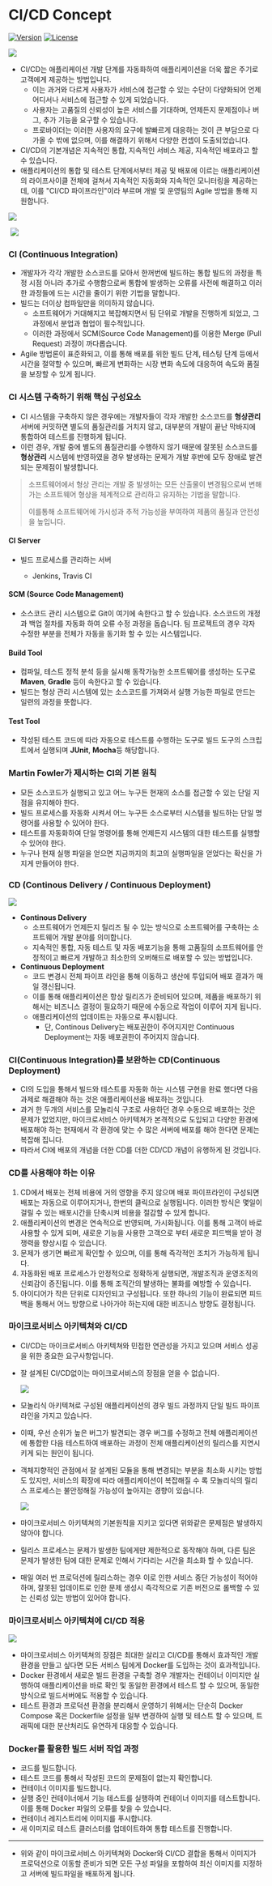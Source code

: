 # CI/CD Concept 

[![Version](https://img.shields.io/badge/version-2019.1.2-red.svg)](./CHANGELOG)  [![License](https://img.shields.io/github/license/mashape/apistatus.svg)](./LICENSE)



![](https://cdn-images-1.medium.com/max/1600/1*TNJ7Rpr5G1OJHtKH-IBEFw.png)

* CI/CD는 애플리케이션 개발 단계를 자동화하여 애플리케이션을 더욱 짧은 주기로 고객에게 제공하는 방법입니다. 
  * 이는 과거와 다르게 사용자가 서비스에 접근할 수 있는 수단이 다양화되어 언제 어디서나 서비스에 접근할 수 있게 되었습니다. 
  * 사용자는 고품질의 신뢰성이 높은 서비스를 기대하며, 언제든지 문제점이나 버그, 추가 기능을 요구할 수 있습니다. 
  * 프로바이더는 이러한 사용자의 요구에 발빠르게 대응하는 것이 큰 부담으로 다가올 수 밖에 없으며, 이를 해결하기 위해서 다양한 컨셉이 도출되었습니다. 
* CI/CD의 기본개념은 지속적인 통합, 지속적인 서비스 제공, 지속적인 배포라고 할 수 있습니다. 
* 애플리케이션의 통합 및 테스트 단계에서부터 제공 및 배포에 이르는 애플리케이션의 라이프사이클 전체에 걸쳐서 지속적인 자동화와 지속적인 모니터링을 제공하는데, 이를 "CI/CD 파이프라인"이라 부르며 개발 및 운영팀의 Agile 방법을 통해 지원합니다. 



![](https://about.gitlab.com/images/ci/ci-cd-test-deploy-illustration_2x.png)

​		![](https://t1.daumcdn.net/cfile/tistory/996A3A335A7C3A342A) 



### CI (Continuous Integration) 

* 개발자가 각각 개발한 소스코드를 모아서 한꺼번에 빌드하는 통합 빌드의 과정을 특정 시점 아니라 추가로 수행함으로써 통합에 발생하는 오류를 사전에 해결하고 이러한 과정들에 드는 시간을 줄이기 위한 기법을 말합니다. 
* 빌드는 더이상 컴파일만을 의미하지 않습니다. 
  * 소프트웨어가 거대해지고 복잡해지면서 팀 단위로 개발을 진행하게 되었고, 그 과정에서 분업과 협업이 필수적입니다. 
  * 이러한 과정에서 SCM(Source Code Management)를 이용한 Merge (Pull Request) 과정이 까다롭습니다. 
* Agile 방법론이 표준화되고, 이를 통해 배포를 위한 빌드 단계, 테스팅 단계 등에서 시간을 절약할 수 있으며, 빠르게 변화하는 시장 변화 속도에 대응하여 속도와 품질을 보장할 수 있게 됩니다. 



### CI 시스템 구축하기 위해 핵심 구성요소 

* CI 시스템을 구축하지 않은 경우에는 개발자들이 각자 개발한 소스코드를 **형상관리** 서버에 커밋하면 별도의 품질관리를 거치지 않고, 대부분의 개발이 끝난 막바지에 통합하여 테스트를 진행하게 됩니다. 
* 이런 경우, 개발 중에 별도의 품질관리를 수행하지 않기 때문에 잘못된 소스코드를 **형상관리** 시스템에 반영하였을 경우 발생하는 문제가 개발 후반에 모두 장애로 발견되는 문제점이 발생합니다. 

> 소프트웨어에서 형상 관리는 개발 중 발생하는 모든 산출물이 변경됨으로써 변해가는 소프트웨어 형상을 체계적으로 관리하고 유지하는 기법을 말합니다. 
>
> 이를통해 소프트웨어에 가시성과 추적 가능성을 부여하여 제품의 품질과 안전성을 높입니다. 

#### CI Server 

* 빌드 프로세스를 관리하는 서버 

  * Jenkins, Travis CI


#### SCM (Source Code Management)

* 소스코드 관리 시스템으로 Git이 여기에 속한다고 할 수 있습니다. 소스코드의 개정과 백업 절차를 자동화 하여 오류 수정 과정을 돕습니다. 팀 프로젝트의 경우 각자 수정한 부분을 전체가 자동을 동기화 할 수 있는 시스템입니다. 

#### Build Tool

* 컴파일, 테스트 정적 분석 등을 실시해 동작가능한 소프트웨어를 생성하는 도구로 **Maven**, **Gradle** 등이 속한다고 할 수 있습니다. 
* 빌드는 형상 관리 시스템에 있는 소스코드를 가져와서 실행 가능한 파일로 만드는 일련의 과정을 뜻합니다. 

#### Test Tool 

* 작성된 테스트 코드에 따라 자동으로 테스트를 수행하는 도구로 빌드 도구의 스크립트에서 실행되며 **JUnit**, **Mocha**등 해당합니다.



### Martin Fowler가 제시하는 CI의 기본 원칙 

- 모든 소스코드가 실행되고 있고 어느 누구든 현재의 소스를 접근할 수 있는 단일 지점을 유지해야 한다. 
- 빌드 프로세스를 자동화 시켜서 어느 누구든 소스로부터 시스템을 빌드하는 단일 명령어를 사용할 수 있어야 한다. 
- 테스트를 자동화하여 단일 명령어를 통해 언제든지 시스템의 대한 테스트를 실행할 수 있어야 한다. 
- 누구나 현재 실행 파일을 얻으면 지금까지의 최고의 실행파일을 얻었다는 확신을 가지게 만들어야 한다. 



### CD (Continous Delivery / Continuous Deployment)

![](https://electric-cloud.com/wp-content/uploads/2015/05/continuous-delivery-versus-continuous-deployment.png)

* **Continous Delivery**
  * 소프트웨어가 언제든지 릴리즈 될 수 있는 방식으로 소프트웨어를 구축하는 소프트웨어 개발 분야를 의미합니다. 
  * 지속적인 통합, 자동 테스트 및 자동 배포기능을 통해 고품질의 소프트웨어를 안정적이고 빠르게 개발하고 최소한의 오버해드로 배포할 수 있는 방법입니다. 
* **Continuous Deployment**
  * 코드 변경시 전체 파이프 라인을 통해 이동하고 생산에 투입되어 배포 결과가 매일 갱신됩니다. 
  * 이를 통해 애플리케이션은 항상 릴리즈가 준비되어 있으며, 제품을 배포하기 위해서는 비즈니스 결정이 필요하기 때문에 수동으로 작업이 이루어 지게 됩니다. 
  * 애플리케이션의 업데이트는 자동으로 푸시됩니다. 
    * 단,  Continous Delivery는 배포권한이 주어지지만 Continuous Deployment는 자동 배포권한이 주어지지 않습니다. 



### CI(Continuous Integration)를 보완하는 CD(Continuous Deployment)

* CI의 도입을 통해서 빌드와 테스트를 자동화 하는 시스템 구현을 완료 했다면 다음 과제로 해결해야 하는 것은 애플리케이션을 배포하는 것입니다. 
* 과거 한 두개의 서비스를 모놀리식 구조로 사용하던 경우 수동으로 배포하는 것은 문제가 없었지만, 마이크로서비스 아키텍쳐가 본격적으로 도입되고 다양한 환경에 배포해야 하는 현재에서 각 환경에 맞는 수 많은 서버에 배포를 해야 한다면 문제는 복잡해 집니다.  
* 따라서 CI에 배포의 개념을 더한 CD를 더한 CD/CD 개념이 유행하게 된 것입니다. 



### CD를 사용해야 하는 이유 

1. CD에서 배포는 전체 비용에 거의 영향을 주지 않으며 배포 파이프라인이 구성되면 배포는 자동으로 이루어지거나, 한번의 클릭으로 실행됩니다. 이러한 방식은 몇일이 걸릴 수 있는 배포시간을 단축시켜 비용을 절감할 수 있게 합니다. 
2. 애플리케이션의 변경은 연속적으로 반영되며, 가시화됩니다. 이를 통해 고객이 바로 사용할 수 있게 되며, 새로운 기능을 사용한 고객으로 부터 새로운 피드백을 받아 경쟁력을 향상시킬 수 있습니다. 
3. 문제가 생기면 빠르게 확인할 수 있으며, 이를 통해 즉각적인 조치가 가능하게 됩니다. 
4. 자동화된 배포 프로세스가 안정적으로 정확하게 실행되면, 개발조직과 운영조직의 신뢰감이 증진됩니다. 이를 통해 조직간의 발생하는 불화를 예방할 수 있습니다. 
5. 아이디어가 작은 단위로 디자인되고 구성됩니다. 또한 하나의 기능이 완료되면 피드백을 통해서 어느 방향으로 나아가야 하는지에 대한 비즈니스 방향도 결정됩니다. 



### 마이크로서비스 아키텍쳐와 CI/CD 

* CI/CD는 마이크로서비스 아키텍쳐와 민접한 연관성을 가지고 있으며 서비스 성공을 위한 중요한 요구사항입니다. 

* 잘 설계된 CI/CD없이는 마이크로서비스의 장점을 얻을 수 없습니다. 

  ![](https://docs.microsoft.com/ko-kr/azure/architecture/microservices/images/ci-cd.png)

  

* 모놀리식 아키텍쳐로 구성된 애플리케이션의 경우 빌드 과정까지 단일 빌드 파이프 라인을 가지고 있습니다. 

* 이때, 우선 순위가 높은 버그가 발견되는 경우 버그를 수정하고 전체 애플리케이션에 통합한 다음 테스트하여 배포하는 과정이 전체 애플리케이션의 릴리스를 지연시키게 되는 원인이 됩니다. 

* 객체지향적인 관점에서 잘 설계된 모듈을 통해 변경되는 부분을 최소화 시키는 방법도 있지만, 서비스의 확장에 따라 애플리케이션이 복잡해질 수 록 모놀리식의 릴리스 프로세스는 불안정해질 가능성이 높아지는 경향이 있습니다. 

  ![](https://docs.microsoft.com/ko-kr/azure/architecture/microservices/images/cicd-monolith.png)

* 마이크로서비스 아키텍쳐의 기본원칙을 지키고 있다면 위와같은 문제점은 발생하지 않아야 합니다. 
* 릴리스 프로세스는 문제가 발생한 팀에게만 제한적으로 동작해야 하며, 다른 팀은 문제가 발생한 팀에 대한 문제로 인해서 기다리는 시간을 최소화 할 수 있습니다. 
* 매일 여러 번 프로덕션에 릴리스하는 경우 이로 인한 서비스 중단 가능성이 적어야 하며, 잘못된 업데이트로 인한 문제 생성시 즉각적으로 기존 버전으로 롤백할 수 있는 신뢰성 있는 방법이 있어야 합니다. 



### 마이크로서비스 아키텍쳐에 CI/CD 적용

![](https://www.docker.com/sites/default/files/social/docker_twitter_share_new.png?4362984378)



* 마이크로서비스 아키텍쳐의 장점은 최대한 살리고 CI/CD를 통해서 효과적인 개발환경을 만들고 싶다면 모든 서비스 팀에게 Docker를 도입하는 것이 효과적입니다. 
* Docker 환경에서 새로운 빌드 환경을 구축할 경우 개발자는 컨테이너 이미지만 실행하여 애플리케이션을 바로 확인 및 동일한 환경에서 테스트 할 수 있으며, 동일한 방식으로 빌드서버에도 적용할 수 있습니다. 
* 테스트 환경과 프로덕션 환경을 분리해서 운영하기 위해서는 단순히 Docker Compose 혹은 Dockerfile 설정을 일부 변경하여  실행 및 테스트 할 수 있으며, 트래픽에 대한 분산처리도 유연하게 대응할 수 있습니다. 



### Docker를 활용한 빌드 서버 작업 과정 

* 코드를 빌드합니다. 
* 테스트 코드를 통해서 작성된 코드의 문제점이 없는지 확인합니다. 
* 컨테이너 이미지를 빌드합니다. 
* 실행 중인 컨테이너에서 기능 테스트를 실행하여 컨테이너 이미지를 테스트합니다. 이를 통해 Docker 파일의 오류를 찾을 수 있습니다. 
* 컨테이너 레지스트리에 이미지를 푸시합니다. 
* 새 이미지로 테스트 클러스터를 업데이트하여 통합 테스트를 진행합니다. 

---

* 위와 같이 마이크로서비스 아키텍쳐와 Docker와 CI/CD 결합을 통해서 이미지가 프로덕션으로 이동할 준비가 되면 모든 구성 파일을 포함하여 최신 이미지를 지정하고 서버에 빌드파일을 배포하게 됩니다.  
